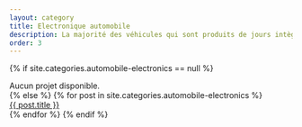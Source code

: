 ```yaml
---
layout: category
title: Electronique automobile
description: La majorité des véhicules qui sont produits de jours intègre de l'électronique afin d'assurer un meilleur confort pour l'utilisateur.
order: 3
---
```

{% if site.categories.automobile-electronics == null %}
  <div class="row ">Aucun projet disponible.</div>
{% else %}
  {% for post in site.categories.automobile-electronics %}
  <div class="row">
    <a href="{{ post.url }}">
      {{ post.title }}
    </a>
  </div>
  {% endfor %}
{% endif %}

